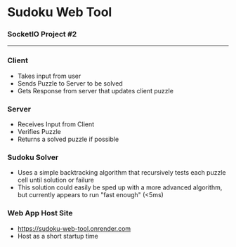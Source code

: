 # Sudoku Web Tool
### SocketIO Project #2
---

### Client
* Takes input from user
* Sends Puzzle to Server to be solved
* Gets Response from server that updates client puzzle

### Server
* Receives Input from Client
* Verifies Puzzle
* Returns a solved puzzle if possible

### Sudoku Solver
* Uses a simple backtracking algorithm that recursively tests each puzzle cell until solution or failure
* This solution could easily be sped up with a more advanced algorithm, but currently appears to run "fast enough" (<5ms)

### Web App Host Site
* https://sudoku-web-tool.onrender.com
* Host as a short startup time
